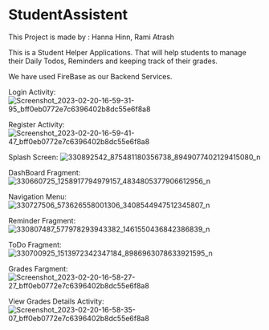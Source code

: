 # StudentAssistent

This Project is made by : Hanna Hinn, Rami Atrash

This is a Student Helper Applications. That will help students to manage their Daily Todos, Reminders and keeping track of their grades.

We have used FireBase as our Backend Services.


Login Activity:
![Screenshot_2023-02-20-16-59-31-95_bff0eb0772e7c6396402b8dc55e6f8a8](https://user-images.githubusercontent.com/77826684/220140987-069fd1ee-cdc9-4400-93db-0dd6fa208be2.jpg)

Register Activity:
![Screenshot_2023-02-20-16-59-41-47_bff0eb0772e7c6396402b8dc55e6f8a8](https://user-images.githubusercontent.com/77826684/220140964-08d27d61-15ed-4e39-ba92-5a88e6eda48a.jpg)

Splash Screen:
![330892542_875481180356738_8949077402129415080_n](https://user-images.githubusercontent.com/77826684/220139499-46c62f2a-0b83-488c-9694-70b33c412d3d.jpg)

DashBoard Fragment:
![330660725_1258917794979157_4834805377906612956_n](https://user-images.githubusercontent.com/77826684/220139424-f2679b50-2737-4bd2-9ce5-5a8f692fb239.jpg)

Navigation Menu: 
![330727506_573626558001306_3408544947512345807_n](https://user-images.githubusercontent.com/77826684/220139301-d1f47e6a-d4d9-47d9-8e66-43d90c7d7bb7.jpg)

Reminder Fragment:
![330807487_577978293943382_1461550436842386839_n](https://user-images.githubusercontent.com/77826684/220139093-58a962b9-127d-4418-99b5-9d87bcb34756.jpg)

ToDo Fragment:
![330700925_1513972342347184_8986963078633921595_n](https://user-images.githubusercontent.com/77826684/220139236-ab64d4f2-0976-4e6f-b173-89001fe1a4be.jpg)

Grades Fargment:
![Screenshot_2023-02-20-16-58-27-27_bff0eb0772e7c6396402b8dc55e6f8a8](https://user-images.githubusercontent.com/77826684/220141572-3a930dc1-aa54-4bf6-b671-aa9857b7224d.jpg)

View Grades Details Activity:
![Screenshot_2023-02-20-16-58-35-07_bff0eb0772e7c6396402b8dc55e6f8a8](https://user-images.githubusercontent.com/77826684/220141598-ca669e2f-f8c4-4a3c-b45b-4420c4a76d5b.jpg)


